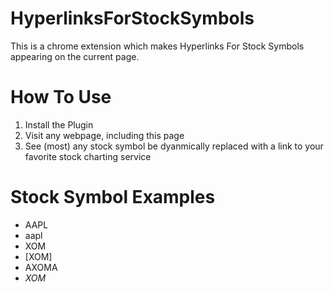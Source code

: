 # HyperlinksForStockSymbols
This is a chrome extension which makes Hyperlinks For Stock Symbols appearing on the current page.

# How To Use
1. Install the Plugin
2. Visit any webpage, including this page
3. See (most) any stock symbol be dyanmically replaced with a link to your favorite stock charting service

# Stock Symbol Examples
* AAPL
* aapl
* XOM
* [XOM]
* AXOMA
* _XOM_

